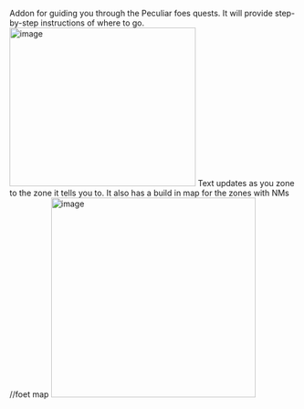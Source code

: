 Addon for guiding you through the Peculiar foes quests.
It will provide step-by-step instructions of where to go.
<img width="326" height="278" alt="image" src="https://github.com/user-attachments/assets/ea71303b-832e-47ad-9c42-310f87c748b8" />
Text updates as you zone to the zone it tells you to.
It also has a build in map for the zones with NMs //foet map
<img width="358" height="350" alt="image" src="https://github.com/user-attachments/assets/7dd1ad44-1b5a-4dc6-8848-58cbae2992c6" />
